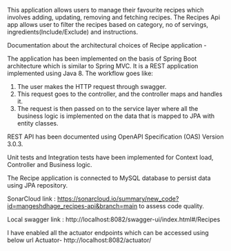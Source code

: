 This application allows users to manage their favourite recipes which involves adding, updating, removing and fetching recipes.
The Recipes Api app allows user to filter the recipes based on category, no of servings, ingredients(Include/Exclude) and instructions.

Documentation about the architectural choices of Recipe application - 

The application has been implemented on the basis of Spring Boot architecture which is similar to Spring MVC. 
It is a REST application implemented using Java 8.
The workflow goes like:
1) The user makes the HTTP request through swagger.
2) This request goes to the controller, and the controller maps and handles it.
3) The request is then passed on to the service layer where all the business logic is implemented on the data that is mapped to JPA with entity classes.

REST API has been documented using OpenAPI Specification (OAS) Version 3.0.3.

Unit tests and Integration tests have been implemented for Context load, Controller and Business logic.

The Recipe application is connected to MySQL database to persist data using JPA repository.

SonarCloud link : https://sonarcloud.io/summary/new_code?id=mangeshdhage_recipes-api&branch=main to assess code quality.

Local swagger link : http://localhost:8082/swagger-ui/index.html#/Recipes

I have enabled all the actuator endpoints which can be accessed using below url
Actuator- http://localhost:8082/actuator/